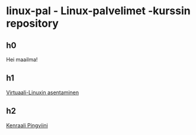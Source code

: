 # linux-pal - Linux-palvelimet -kurssin repository

## h0

Hei maailma!

## h1

[Virtuaali-Linuxin asentaminen](https://github.com/hannagrn/linux-pal/blob/main/h1.md)

## h2

[Kenraali Pingviini](https://github.com/hannagrn/linux-pal/blob/main/h2.md)
